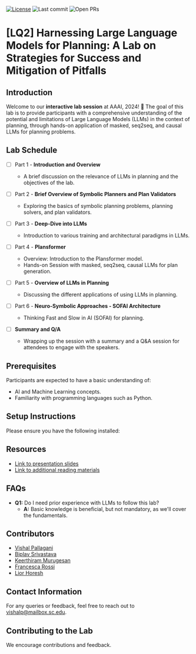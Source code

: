 [![License](https://img.shields.io/badge/license-MIT-green.svg)](LICENSE)
![Last commit](https://img.shields.io/github/last-commit/VishalPallagani/LLMsforPlanningLab-AAAI24?color=orange)
![Open PRs](https://img.shields.io/github/issues-pr/VishalPallagani/LLMsforPlanningLab-AAAI24?color=blue)

#  [LQ2] Harnessing Large Language Models for Planning: A Lab on Strategies for Success and Mitigation of Pitfalls

##  Introduction
Welcome to our **interactive lab session** at AAAI, 2024! 🎉 The goal of this lab is to provide participants with a comprehensive understanding of the potential and limitations of Large Language Models (LLMs) in the context of planning, through hands-on application of masked, seq2seq, and causal LLMs for planning problems.

## Lab Schedule

- [ ] Part 1 - **Introduction and Overview**
  - A brief discussion on the relevance of LLMs in planning and the objectives of the lab.

- [ ] Part 2 - **Brief Overview of Symbolic Planners and Plan Validators**
  - Exploring the basics of symbolic planning problems, planning solvers, and plan validators.

- [ ] Part 3 - **Deep-Dive into LLMs**
  - Introduction to various training and architectural paradigms in LLMs.

- [ ] Part 4 - **Plansformer**
  - Overview: Introduction to the Plansformer model.
  - Hands-on Session with masked, seq2seq, causal LLMs for plan generation.

- [ ] Part 5 - **Overview of LLMs in Planning**
  - Discussing the different applications of using LLMs in planning.

- [ ] Part 6 - **Neuro-Symbolic Approaches - SOFAI Architecture**
  - Thinking Fast and Slow in AI (SOFAI) for planning.

- [ ] **Summary and Q/A**
  - Wrapping up the session with a summary and a Q&A session for attendees to engage with the speakers.

##  Prerequisites
Participants are expected to have a basic understanding of:
- AI and Machine Learning concepts.
- Familiarity with programming languages such as Python.

##  Setup Instructions
Please ensure you have the following installed:

##  Resources
- [Link to presentation slides](https://docs.google.com/presentation/d/1qF_nouApEg4P3v4tD6AUCrjvQf7ELosRjixJC4cQirc/edit?usp=sharing)
- [Link to additional reading materials](https://sites.google.com/view/sofai/home?authuser=0)

##  FAQs
- **Q1:** Do I need prior experience with LLMs to follow this lab?
  - **A:** Basic knowledge is beneficial, but not mandatory, as we'll cover the fundamentals.

## Contributors
- [Vishal Pallagani](https://www.linkedin.com/in/vishalpallagani/)
- [Biplav Srivastava](https://www.linkedin.com/in/biplav-srivastava)
- [Keerthiram Murugesan](https://www.linkedin.com/in/keerthiram)
- [Francesca Rossi](https://www.linkedin.com/in/francesca-rossi-34b8b95)
- [Lior Horesh](https://www.linkedin.com/in/lior-horesh-7365a46)

##  Contact Information
For any queries or feedback, feel free to reach out to vishalp@mailbox.sc.edu.

##  Contributing to the Lab
We encourage contributions and feedback.

